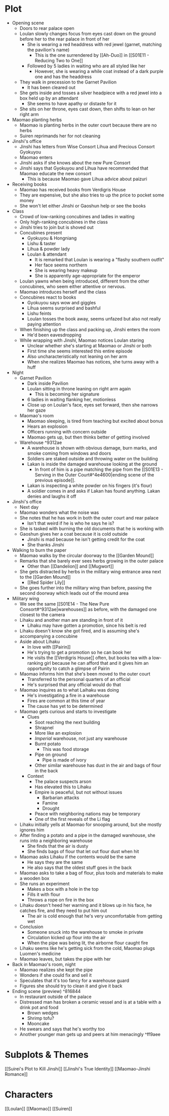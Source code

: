 
# Plot
- Opening scene
	- Doors to rear palace open
	- Loulan slowly changes focus from eyes cast down on the ground before her to the rear palace in front of her
		- She is wearing a red headdress with red jewel (garnet, matching the pavilion's name)
			- This is the one surrendered by [[Ah-Duo]] in [[S01E11 - Reducing Two to One]]
		- Followed by 5 ladies in waiting who are all styled like her
			- However, she is wearing a while coat instead of a dark purple one and has the headdress
	- They walk in precession to the Garnet Pavilion
		- It has been cleared out
	- She gets inside and tosses a silver headpiece with a red jewel into a box held up by an attendant
		- She seems to have apathy or distaste for it
	- She sits on her throne, eyes cast down, then shifts to lean on her right arm
- Maomao planting herbs
	- Maomao is planting herbs in the outer court because there are no herbs
	- Suiren reprimands her for not cleaning
- Jinshi's office
	- Jinshi has letters from Wise Consort Lihua and Precious Consort Gyokuyou
	- Maomao enters
	- Jinshi asks if she knows about the new Pure Consort
	- Jinshi says that Gyokuyou and Lihua have recommended that Maomao educate the new consort
		- This is because Maomao gave Lihua advice about paizuri
- Receiving books
	- Maomao has received books from Verdigris House
	- They are expensive, but she also tries to up the price to pocket some money
	- She won't let either Jinshi or Gaoshun help or see the books
- Class
	- Crowd of low-ranking concubines and ladies in waiting
	- Only high-ranking concubines in the class
	- Jinshi tries to join but is shoved out
	- Concubines present
		- Gyokuyou & Hongniang
		- Lishu & taster
		- Lihua & powder lady
		- Loulan & attendant
			- It is remarked that Loulan is wearing a "flashy southern outfit"
			- Her face seems northern
			- She is wearing heavy makeup
			- She is apparently age-appropriate for the emperor
	- Loulan yawns when being introduced, different from the other concubines, who seem either attentive or nervous.
	- Maomao introduces herself and the class
	- Concubines react to books
		- Gyokuyou says wow and giggles
		- Lihua seems surprised and bashful
		- Lishu feints
		- Loulan tosses the book away, seems unfazed but also not really paying attention
	- When finishing up the class and packing up, Jinshi enters the room
		- He'd been eavesdropping
	- While wrapping with Jinshi, Maomao notices Loulan staring
		- Unclear whether she's starting at Maomao or Jinshi or both
		- First time she seems interested this entire episode
		- Also uncharacteristically not leaning on her arm
		- When she realizes Maomao has notices, she turns away with a huff
- Night
	- Garnet Pavilion
		- Dark inside Pavilion
		- Loulan sitting in throne leaning on right arm again
			- This is becoming her signature
		- 6 ladies in waiting flanking her, motionless
		- Close up on Loulan's face, eyes set forward, then she narrows her gaze
	- Maomao's room
		- Maomao sleeping, is tired from teaching but excited about bonus
		- Hears an explosion
		- Officers running with concern outside
		- Maomao gets up, but then thinks better of getting involved
	- Warehouse ^9312ae
		- A warehouse is shown with obvious damage, burn marks, and smoke coming from windows and doors
		- Soldiers are staked outside and throwing water on the building
		- Lakan is inside the damaged warehouse looking at the ground
			- In front of him is a pipe matching the pipe from the [[S01E13 - Serving in the Outer Court#^4e4600|ending scene of the previous episode]]. 
		- Lakan is inspecting a white powder on his fingers (it's flour)
		- A soldier comes in and asks if Lakan has found anything. Lakan denies and laughs it off
- Jinshi's office
	- Next day
	- Maomao wonders what the noise was
	- She notes that he has work in both the outer court and rear palace
		- Isn't that weird if he is who he says he is?
	- She is tasked with burning the old documents that he is working with
	- Gaoshun gives her a coat because it is cold outside
		- Jinshi is mad because he isn't getting credit for the coat
		- She thanks Jinshi
- Walking to burn the paper
	- Maomao walks by the circular doorway to the [[Garden Mound]]
	- Remarks that she barely ever sees herbs growing in the outer palace
		- Other than [[Dandelion]] and [[Mugwort]]
	- She gets distracted by herbs in the military wing entrance area next to the [[Garden Mound]]
		- [[Red Spider Lily]]
	- She goes further into the military wing than before, passing the second doorway which leads out of the mound area
- Military wing
	- We see the same [[S01E14 - The New Pure Consort#^9312ae|warehouses]] as before, with the damaged one closest to the camera
	- Lihaku and another man are standing in front of it
		- Lihaku may have gotten a promotion, since his belt is red
	- Lihaku doesn't know she got fired, and is assuming she's accompanying a concubine
	- Aside about Lihaku
		- In love with [[Pairin]]
		- He's trying to get a promotion so he can book her
		- He visits the [[Verdigris House]] often, but books tea with a low-ranking girl because he can afford that and it gives him an opportunity to catch a glimpse of Pairin
	- Maomao informs him that she's been moved to the outer court
		- Transferred to the personal quarters of an official
		- He's surprised that any official would do that
	- Maomao inquires as to what Laihaku was doing
		- He's investigating a fire in a warehouse
		- Fires are common at this time of year
		- The cause has yet to be determined
	- Maomao gets curious and starts to investigate
		- Clues
			- Soot reaching the next building
			- Shrapnel
			- More like an explosion
			- *Imperial* warehouse, not just any warehouse
			- Burnt potato
				- This was food storage
			- Pipe on ground
				- Pipe is made of ivory
			- Other similar warehouse has dust in the air and bags of flour in the back
		- Context
			- The palace suspects arson
			- Has elevated this to Lihaku
			- Empire is peaceful, but not without issues
				- Barbarian attacks
				- Famine
				- Drought
			- Peace with neighboring nations may be temporary
			- One of the first reveals of the Li flag
	- Lihaku initially yells at Maomao for snooping around, but she mostly ignores him
	- After finding a potato and a pipe in the damaged warehouse, she runs into a neighboring warehouse
		- She finds that the air is dusty
		- She finds bags of flour that let out flour dust when hit
	- Maomao asks Lihaku if the contents would be the same
		- He says they are the same
		- He also says that the oldest stuff goes in the back
	- Maomao asks to take a bag of flour, plus tools and materials to make a wooden box
	- She runs an experiment
		- Makes a box with a hole in the top
		- Fills it with flour
		- Throws a rope on fire in the box
	- Lihaku doesn't heed her warning and it blows up in his face, he catches fire, and they need to put him out
		- The air is cold enough that he's very uncomfortable from getting wet
	- Conclusion
		- Someone snuck into the warehouse to smoke in private
		- Circulation kicked up flour into the air
		- When the pipe was being lit, the airborne flour caught fire
	- Lihaku seems like he's getting sick from the cold, Maomao plugs Luomen's medicine
	- Maomao leaves, but takes the pipe with her
- Back in Maomao's room, night
	- Maomao realizes she kept the pipe
	- Wonders if she could fix and sell it
	- Speculates that it's too fancy for a warehouse guard
	- Figures she should try to clean it and give it back
- Ending scene (preview) ^816844
	- In restaurant outside of the palace
	- Distressed man has broken a ceramic vessel and is at a table with a drink pot and food
		- Brown wedges
		- Shrimp tofu?
		- Mooncake
	- He swears and says that he's worthy too
	- Another younger man gets up and peers at him menacingly ^ff9aee
# Subplots & Themes
[[Suirei's Plot to Kill Jinshi]]
[[Jinshi's True Identity]]
[[Maomao-Jinshi Romance]]
# Characters
[[Loulan]]
[[Maomao]]
[[Suiren]]
